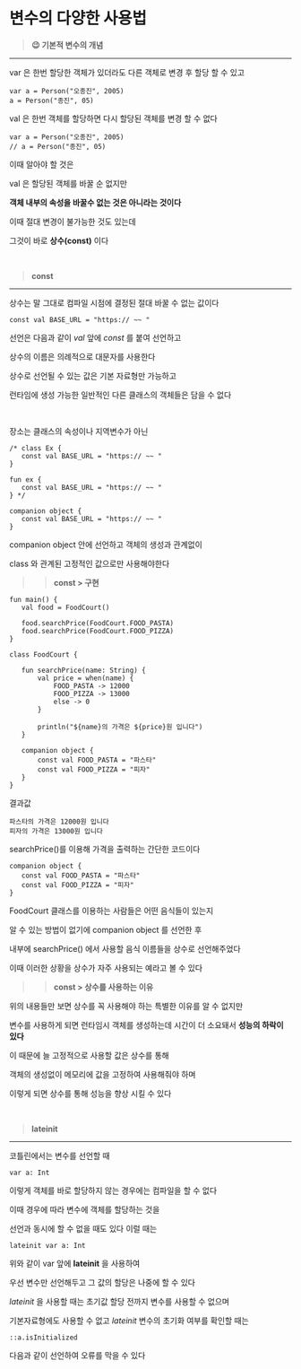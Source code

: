 # 변수의 다양한 사용법

> **😉 기본적 변수의 개념**
---

var 은 한번 할당한 객체가 있더라도 다른 객체로 변경 후 할당 할 수 있고

```
var a = Person("오종진", 2005)
a = Person("종진", 05)
```

val 은 한번 객체를 할당하면 다시 할당된 객체를 변경 할 수 없다

```
var a = Person("오종진", 2005)
// a = Person("종진", 05)
```

이때 알아야 할 것은

val 은 할당된 객체를 바꿀 순 없지만 

**객체 내부의 속성을 바꿀수 없는 것은 아니라는 것이다**

이때 절대 변경이 불가능한 것도 있는데

그것이 바로 **상수(const)** 이다

<br>

> **const**
---

상수는 말 그대로 컴파일 시점에 결정된 절대 바꿀 수 없는 값이다

```
const val BASE_URL = "https:// ~~ "
```

선언은 다음과 같이 *val* 앞에 *const* 를 붙여 선언하고

상수의 이름은 의례적으로 대문자를 사용한다

상수로 선언될 수 있는 값은 기본 자료형만 가능하고

런타임에 생성 가능한 일반적인 다른 클래스의 객체들은 담을 수 없다

<br>

 장소는 클래스의 속성이나 지역변수가 아닌

 ```
 /* class Ex {
    const val BASE_URL = "https:// ~~ "
 }

 fun ex {
    const val BASE_URL = "https:// ~~ "
 } */

 companion object {
    const val BASE_URL = "https:// ~~ "
 }

 ```

 companion object 안에 선언하고 객체의 생성과 관계없이

 class 와 관계된 고정적인 값으로만 사용해야한다

 >> **const > 구현**

 ```
 fun main() {
    val food = FoodCourt()

    food.searchPrice(FoodCourt.FOOD_PASTA)
    food.searchPrice(FoodCourt.FOOD_PIZZA)
}

class FoodCourt {

    fun searchPrice(name: String) {
        val price = when(name) {
            FOOD_PASTA -> 12000
            FOOD_PIZZA -> 13000
            else -> 0
        }

        println("${name}의 가격은 ${price}원 입니다")
    }

    companion object {
        const val FOOD_PASTA = "파스타"
        const val FOOD_PIZZA = "피자"
    }
}
 ```
 결과값

 ```
 파스타의 가격은 12000원 입니다
 피자의 가격은 13000원 입니다
 ```

 searchPrice()를 이용해 가격을 출력하는 간단한 코드이다


 ```
companion object {
    const val FOOD_PASTA = "파스타"
    const val FOOD_PIZZA = "피자"
}
 ```

FoodCourt 클래스를 이용하는 사람들은 어떤 음식들이 있는지

알 수 있는 방법이 없기에 companion object 를 선언한 후

내부에 searchPrice() 에서 사용할 음식 이름들을 상수로 선언해주었다

이때 이러한 상황을 상수가 자주 사용되는 예라고 볼 수 있다

 >> **const > 상수를 사용하는 이유**

위의 내용들만 보면 상수를 꼭 사용해야 하는 특별한 이유를 알 수 없지만

변수를 사용하게 되면 런타임시 객체를 생성하는데 시간이 더 소요돼서 **성능의 하락이 있다** 

이 때문에 늘 고정적으로 사용할 값은 상수를 통해 

객체의 생성없이 메모리에 값을 고정하여 사용해줘야 하며

이렇게 되면 상수를 통해 성능을 향상 시킬 수 있다


<br>

> **lateinit**
---

코틀린에서는 변수를 선언할 때 

```
var a: Int
```

이렇게 객체를 바로 할당하지 않는 경우에는 컴파일을 할 수 없다

이때 경우에 따라 변수에 객체를 할당하는 것을 

선언과 동시에 할 수 없을 때도 있다 이럴 때는

```
lateinit var a: Int
```

위와 같이 var 앞에 **lateinit** 을 사용하여

우선 변수만 선언해두고 그 값의 할당은 나중에 할 수 있다

*lateinit* 을 사용할 때는 초기값 할당 전까지 변수를 사용할 수 없으며

기본자료형에도 사용할 수 없고 *lateinit* 변수의 초기화 여부를 확인할 때는

```
::a.isInitialized
```

다음과 같이 선언하여 오류를 막을 수 있다


